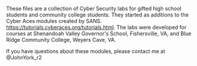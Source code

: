These files are a collection of Cyber Security labs for gifted high school students and community college students.  They started as additions to  the Cyber Aces modules created by SANS.  https://tutorials.cyberaces.org/tutorials.html.  The labs were developed for courses at Shenandoah Valley Governor's School, Fishersville, VA, and Blue Ridge Community College, Weyers Cave, VA.

If you have questions about these modules, please contact me at @JohnYork_r2